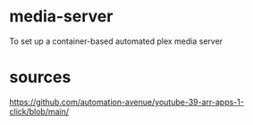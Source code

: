 # media-server
To set up a container-based automated plex media server

# sources
https://github.com/automation-avenue/youtube-39-arr-apps-1-click/blob/main/